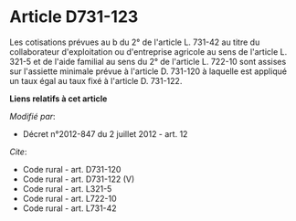 # Article D731-123

Les cotisations prévues au b du 2° de l'article L. 731-42 au titre du collaborateur d'exploitation ou d'entreprise agricole
au sens de l'article L. 321-5 et de l'aide familial au sens du 2° de l'article L. 722-10 sont assises sur l'assiette minimale
prévue à l'article D. 731-120 à laquelle est appliqué un taux égal au taux fixé à l'article D. 731-122.

**Liens relatifs à cet article**

_Modifié par_:

  - Décret n°2012-847 du 2 juillet 2012 - art. 12

_Cite_:

  - Code rural - art. D731-120
  - Code rural - art. D731-122 (V)
  - Code rural - art. L321-5
  - Code rural - art. L722-10
  - Code rural - art. L731-42
